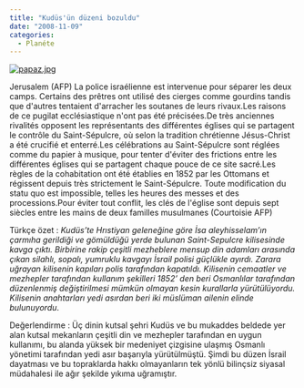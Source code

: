 ```yaml
---
title: "Kudüs'ün düzeni bozuldu"
date: "2008-11-09"
categories: 
  - Planéte
---
```


[![papaz.jpg](/uploads/2008/11/papaz.jpg)](/uploads/2008/11/papaz.jpg "papaz.jpg")

Jerusalem (AFP) La police israélienne est intervenue pour séparer les deux camps. Certains des prêtres ont utilisé des cierges comme gourdins tandis que d'autres tentaient d'arracher les soutanes de leurs rivaux.Les raisons de ce pugilat ecclésiastique n'ont pas été précisées.De très anciennes rivalités opposent les représentants des différentes églises qui se partagent le contrôle du Saint-Sépulcre, où selon la tradition chrétienne Jésus-Christ a été crucifié et enterré.Les célébrations au Saint-Sépulcre sont réglées comme du papier à musique, pour tenter d'éviter des frictions entre les différentes églises qui se partagent chaque pouce de ce site sacré.Les règles de la cohabitation ont été établies en 1852 par les Ottomans et régissent depuis très strictement le Saint-Sépulcre. Toute modification du statu quo est impossible, telles les heures des messes et des processions.Pour éviter tout conflit, les clés de l'église sont depuis sept siècles entre les mains de deux familles musulmanes (Courtoisie AFP)

Türkçe özet : _Kudüs’te Hrıstiyan geleneğine göre İsa aleyhisselam’ın çarmıha gerildiği ve gömüldüğü yerde bulunan Saint-Sepulcre kilisesinde kavga çıktı. Birbirine rakip çeşitli mezheblere mensup din adamları arasında çıkan silahlı, sopalı, yumruklu kavgayı İsrail polisi güçlükle ayırdı. Zarara uğrayan kilisenin kapıları polis tarafından kapatıldı. Kilisenin cemaatler ve mezhepler tarafından kullanım şekilleri 1852’ den beri Osmanlılar tarafından düzenlenmiş değiştirilmesi mümkün olmayan kesin kurallarla yürütülüyordu. Kilisenin anahtarları yedi asırdan beri iki müslüman ailenin elinde bulunuyordu_.

Değerlendirme : Üç dinin kutsal şehri Kudüs ve bu mukaddes beldede yer alan kutsal mekanların çeşitli din ve mezhepler tarafından en uygun kullanımı, bu alanda yüksek bir medeniyet çizgisine ulaşmış Osmanlı yönetimi tarafından yedi asır başarıyla yürütülmüştü. Şimdi bu düzen İsrail dayatması ve bu topraklarda hakkı olmayanların tek yönlü bilinçsiz siyasal müdahalesi ile ağır şekilde yıkıma uğramıştır.[](/uploads/2008/11/papaz.jpg "papaz.jpg")
